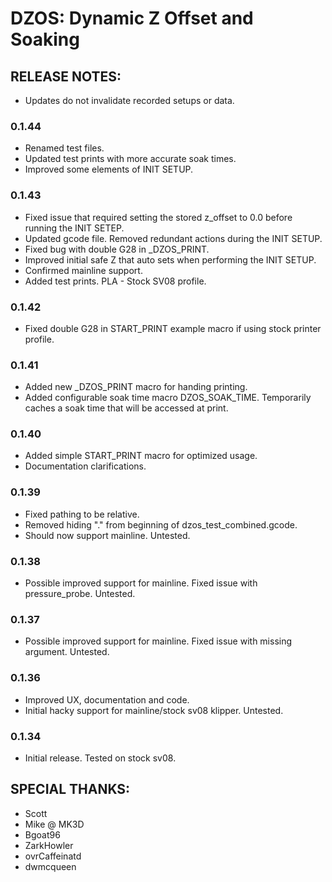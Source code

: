 
# DZOS: Dynamic Z Offset and Soaking

## RELEASE NOTES:
- Updates do not invalidate recorded setups or data.

### 0.1.44
- Renamed test files.
- Updated test prints with more accurate soak times.
- Improved some elements of INIT SETUP.

### 0.1.43
- Fixed issue that required setting the stored z_offset to 0.0 before running the INIT SETEP.
- Updated gcode file. Removed redundant actions during the INIT SETUP.
- Fixed bug with double G28 in _DZOS_PRINT.
- Improved initial safe Z that auto sets when performing the INIT SETUP.
- Confirmed mainline support.
- Added test prints. PLA - Stock SV08 profile.

### 0.1.42
- Fixed double G28 in START_PRINT example macro if using stock printer profile.

### 0.1.41
- Added new _DZOS_PRINT macro for handing printing.
- Added configurable soak time macro DZOS_SOAK_TIME. Temporarily caches a soak time that will be accessed at print.

### 0.1.40
- Added simple START_PRINT macro for optimized usage.
- Documentation clarifications.

### 0.1.39
- Fixed pathing to be relative.
- Removed hiding "." from beginning of dzos_test_combined.gcode.
- Should now support mainline. Untested.

### 0.1.38
- Possible improved support for mainline. Fixed issue with pressure_probe. Untested.

### 0.1.37
- Possible improved support for mainline. Fixed issue with missing argument. Untested.

### 0.1.36
- Improved UX, documentation and code.
- Initial hacky support for mainline/stock sv08 klipper. Untested.

### 0.1.34
- Initial release. Tested on stock sv08.














## SPECIAL THANKS:
- Scott
- Mike @ MK3D
- Bgoat96
- ZarkHowler
- ovrCaffeinatd
- dwmcqueen